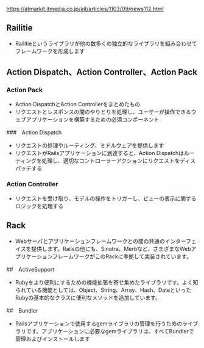 https://atmarkit.itmedia.co.jp/ait/articles/1103/09/news112.html

## Railitie

* Railitieというライブラリが他の数多くの独立的なライブラリを組み合わせてフレームワークを形成します

## Action Dispatch、Action Controller、Action Pack

### Action Pack
* Action DispatchとAction Controllerをまとめたもの
* リクエストとレスポンスの間のやりとりを処理し、ユーザーが操作できるウェブアプリケーションを構築するための必須コンポーネント

###　Action Dispatch
* リクエストの処理やルーティング、ミドルウェアを提供します
* リクエストがRailsアプリケーションに到達すると、Action Dispatchはルーティングを処理し、適切なコントローラーアクションにリクエストをディスパッチする

### Action Controller
* リクエストを受け取り、モデルの操作をトリガーし、ビューの表示に関するロジックを処理する

## Rack
* Webサーバとアプリケーションフレームワークとの間の共通のインターフェイスを提供します。Railsの他にも、Sinatra、Merbなど、さまざまなWebアプリケーションフレームワークがこのRackに準拠して実装されています。

##　ActiveSupport
* Rubyをより便利にするための機能拡張を寄せ集めたライブラリです。よく知られている機能としては、Object、String、Array、Hash、DateといったRubyの基本的なクラスに便利なメソッドを追加しています。

##　Bundler
* Railsアプリケーションで使用するgemライブラリの管理を行うためのライブラリです。アプリケーションに必要なgemライブラリは、すべてBundlerで管理およびインストールします